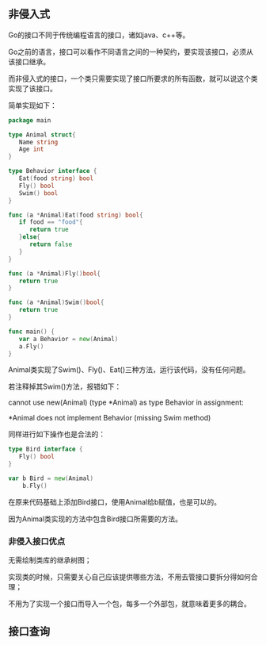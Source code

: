 ## 非侵入式

Go的接口不同于传统编程语言的接口，诸如java、c++等。

Go之前的语言，接口可以看作不同语言之间的一种契约，要实现该接口，必须从该接口继承。

而非侵入式的接口，一个类只需要实现了接口所要求的所有函数，就可以说这个类实现了该接口。

简单实现如下：

```go
package main

type Animal struct{
   Name string
   Age int
}

type Behavior interface {
   Eat(food string) bool
   Fly() bool
   Swim() bool
}

func (a *Animal)Eat(food string) bool{
   if food == "food"{
      return true
   }else{
      return false
   }
}

func (a *Animal)Fly()bool{
   return true
}

func (a *Animal)Swim()bool{
   return true
}

func main() {
   var a Behavior = new(Animal)
   a.Fly()
}
```

Animal类实现了Swim()、Fly()、Eat()三种方法，运行该代码，没有任何问题。

若注释掉其Swim()方法，报错如下：

cannot use new(Animal) (type *Animal) as type Behavior in assignment:

*Animal does not implement Behavior (missing Swim method)



同样进行如下操作也是合法的：

```go
type Bird interface {
   Fly() bool
}

var b Bird = new(Animal)
	b.Fly()
```

在原来代码基础上添加Bird接口，使用Animal给b赋值，也是可以的。

因为Animal类实现的方法中包含Bird接口所需要的方法。



### 非侵入接口优点

无需绘制类库的继承树图；

实现类的时候，只需要关心自己应该提供哪些方法，不用去管接口要拆分得如何合理；

不用为了实现一个接口而导入一个包，每多一个外部包，就意味着更多的耦合。



## 接口查询